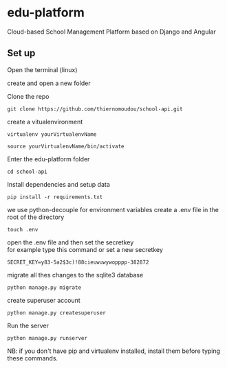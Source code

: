 # edu-platform
Cloud-based School Management Platform based on  Django and Angular

## Set up

Open the terminal (linux)

create and open a new folder

Clone the repo

```
git clone https://github.com/thiernomoudou/school-api.git

```

create a vitualenvironment

```
virtualenv yourVirtualenvName
```

```
source yourVirtualenvName/bin/activate
```

Enter the edu-platform folder

```
cd school-api
```

Install dependencies and setup data

```
pip install -r requirements.txt
```

we use python-decouple for environment variables
create a .env file in the root of the directory

```
touch .env
```


open the .env file and then set the secretkey  
for example type this command or set a new secretkey

```
SECRET_KEY=y83-5a2$3c)!88cieuwuwywopppp-382872
```

migrate all thes changes to the sqlite3 database
```
python manage.py migrate
```

create superuser account 

```
python manage.py createsuperuser
```

Run the server

```
python manage.py runserver
```

NB: if you don't have pip and virtualenv installed, 
    install them before typing these commands.


